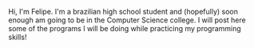 Hi, I'm Felipe. 
I'm a brazilian high school student and (hopefully) soon enough am going to be in the Computer Science college.
I will post here some of the programs I will be doing while practicing my programming skills!
